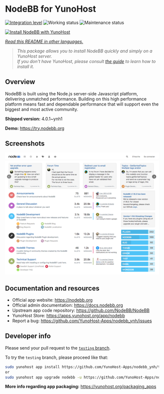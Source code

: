 <!--
N.B.: This README was automatically generated by <https://github.com/YunoHost/apps/tree/master/tools/readme_generator>
It shall NOT be edited by hand.
-->

# NodeBB for YunoHost

[![Integration level](https://apps.yunohost.org/badge/integration/nodebb)](https://ci-apps.yunohost.org/ci/apps/nodebb/)
![Working status](https://apps.yunohost.org/badge/state/nodebb)
![Maintenance status](https://apps.yunohost.org/badge/maintained/nodebb)

[![Install NodeBB with YunoHost](https://install-app.yunohost.org/install-with-yunohost.svg)](https://install-app.yunohost.org/?app=nodebb)

*[Read this README in other languages.](./ALL_README.md)*

> *This package allows you to install NodeBB quickly and simply on a YunoHost server.*  
> *If you don't have YunoHost, please consult [the guide](https://yunohost.org/install) to learn how to install it.*

## Overview

NodeBB is built using the Node.js server-side Javascript platform, delivering unmatched performance.
Building on this high performance platform means fast and dependable performance that will support even the biggest and most active community.

**Shipped version:** 4.0.1~ynh1

**Demo:** <https://try.nodebb.org>

## Screenshots

![Screenshot of NodeBB](./doc/screenshots/screenshot.png)

## Documentation and resources

- Official app website: <https://nodebb.org>
- Official admin documentation: <https://docs.nodebb.org>
- Upstream app code repository: <https://github.com/NodeBB/NodeBB>
- YunoHost Store: <https://apps.yunohost.org/app/nodebb>
- Report a bug: <https://github.com/YunoHost-Apps/nodebb_ynh/issues>

## Developer info

Please send your pull request to the [`testing` branch](https://github.com/YunoHost-Apps/nodebb_ynh/tree/testing).

To try the `testing` branch, please proceed like that:

```bash
sudo yunohost app install https://github.com/YunoHost-Apps/nodebb_ynh/tree/testing --debug
or
sudo yunohost app upgrade nodebb -u https://github.com/YunoHost-Apps/nodebb_ynh/tree/testing --debug
```

**More info regarding app packaging:** <https://yunohost.org/packaging_apps>

